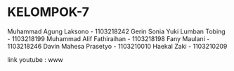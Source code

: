 # KELOMPOK-7

Muhammad Agung Laksono - 1103218242
Gerin Sonia Yuki Lumban Tobing - 1103218199
Muhammad Alif Fathiraihan - 1103218198
Fany Maulani - 1103218246
Davin Mahesa Prasetyo - 1103210010
Haekal Zaki - 1103210209

link youtube : www
